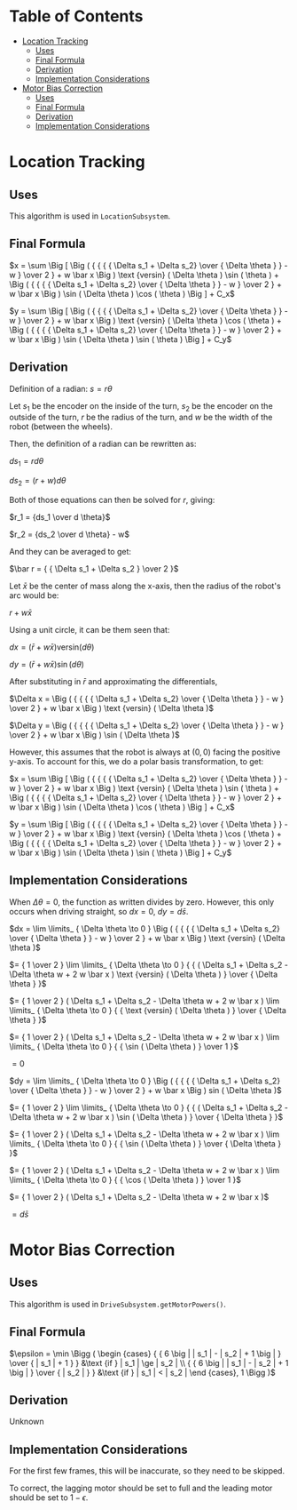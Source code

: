 # Table of Contents

* [Location Tracking](#location-tracking)
  * [Uses](#uses)
  * [Final Formula](#final-formula)
  * [Derivation](#derivation)
  * [Implementation Considerations](#implementation-considerations)
* [Motor Bias Correction](#motor-bias-correction)
  * [Uses](#uses-1)
  * [Final Formula](#final-formula-1)
  * [Derivation](#derivation-1)
  * [Implementation Considerations](#implementation-considerations-1)

# Location Tracking

## Uses

This algorithm is used in `LocationSubsystem`.

## Final Formula

$`x = \sum \Big [ \Big ( { { { { \Delta s_1 + \Delta s_2} \over { \Delta \theta } } - w } \over 2 } + w \bar x \Big ) \text {versin} ( \Delta \theta ) \sin ( \theta ) + \Big ( { { { { \Delta s_1 + \Delta s_2} \over { \Delta \theta } } - w } \over 2 } + w \bar x \Big ) \sin ( \Delta \theta ) \cos ( \theta ) \Big ] + C_x`$

$`y = \sum \Big [ \Big ( { { { { \Delta s_1 + \Delta s_2} \over { \Delta \theta } } - w } \over 2 } + w \bar x \Big ) \text {versin} ( \Delta \theta ) \cos ( \theta ) + \Big ( { { { { \Delta s_1 + \Delta s_2} \over { \Delta \theta } } - w } \over 2 } + w \bar x \Big ) \sin ( \Delta \theta ) \sin ( \theta ) \Big ] + C_y`$

## Derivation

Definition of a radian:
$`s = r \theta`$

Let $`s_1`$ be the encoder on the inside of the turn, $`s_2`$ be the encoder on the outside of the turn, $`r`$ be the radius of the turn, and $`w`$ be the width of the robot (between the wheels).

Then, the definition of a radian can be rewritten as:

$`ds_1 = r d \theta`$

$`ds_2 = (r + w) d \theta`$

Both of those equations can then be solved for $`r`$, giving:

$`r_1 = {ds_1 \over d \theta}`$

$`r_2 = {ds_2 \over d \theta} - w`$

And they can be averaged to get:

$`\bar r = { { \Delta s_1 + \Delta s_2 } \over 2 }`$

Let $`\bar x`$ be the center of mass along the x-axis, then the radius of the robot's arc would be:

$`r + w \bar x`$

Using a unit circle, it can be them seen that:

$`dx = ( \bar r + w \bar x ) \text {versin} ( d \theta )`$

$`dy = ( \bar r + w \bar x ) \sin ( d \theta )`$

After substituting in $`\bar r`$ and approximating the differentials,

$`\Delta x = \Big ( { { { { \Delta s_1 + \Delta s_2} \over { \Delta \theta } } - w } \over 2 } + w \bar x \Big ) \text {versin} ( \Delta \theta )`$

$`\Delta y = \Big ( { { { { \Delta s_1 + \Delta s_2} \over { \Delta \theta } } - w } \over 2 } + w \bar x \Big ) \sin ( \Delta \theta )`$

However, this assumes that the robot is always at $`(0, 0)`$ facing the positive y-axis.
To account for this, we do a polar basis transformation, to get:

$`x = \sum \Big [ \Big ( { { { { \Delta s_1 + \Delta s_2} \over { \Delta \theta } } - w } \over 2 } + w \bar x \Big ) \text {versin} ( \Delta \theta ) \sin ( \theta ) + \Big ( { { { { \Delta s_1 + \Delta s_2} \over { \Delta \theta } } - w } \over 2 } + w \bar x \Big ) \sin ( \Delta \theta ) \cos ( \theta ) \Big ] + C_x`$

$`y = \sum \Big [ \Big ( { { { { \Delta s_1 + \Delta s_2} \over { \Delta \theta } } - w } \over 2 } + w \bar x \Big ) \text {versin} ( \Delta \theta ) \cos ( \theta ) + \Big ( { { { { \Delta s_1 + \Delta s_2} \over { \Delta \theta } } - w } \over 2 } + w \bar x \Big ) \sin ( \Delta \theta ) \sin ( \theta ) \Big ] + C_y`$

## Implementation Considerations

When $`\Delta \theta = 0`$, the function as written divides by zero.
However, this only occurs when driving straight, so $`dx = 0`$, $`dy = d \bar s`$.

$`dx = \lim \limits_ { \Delta \theta \to 0 } \Big ( { { { { \Delta s_1 + \Delta s_2} \over { \Delta \theta } } - w } \over 2 } + w \bar x \Big ) \text {versin} ( \Delta \theta )`$

$`= { 1 \over 2 } \lim \limits_ { \Delta \theta \to 0 } { { ( \Delta s_1 + \Delta s_2 - \Delta \theta w + 2 w \bar x ) \text {versin} ( \Delta \theta ) } \over { \Delta \theta } }`$

$`= { 1 \over 2 } ( \Delta s_1 + \Delta s_2 - \Delta \theta w + 2 w \bar x ) \lim \limits_ { \Delta \theta \to 0 } { { \text {versin} ( \Delta \theta ) } \over { \Delta \theta } }`$

$`= { 1 \over 2 } ( \Delta s_1 + \Delta s_2 - \Delta \theta w + 2 w \bar x ) \lim \limits_ { \Delta \theta \to 0 } { { \sin ( \Delta \theta ) } \over 1 }`$

$`= 0`$

$`dy = \lim \limits_ { \Delta \theta \to 0 } \Big ( { { { { \Delta s_1 + \Delta s_2} \over { \Delta \theta } } - w } \over 2 } + w \bar x \Big ) sin ( \Delta \theta )`$

$`= { 1 \over 2 } \lim \limits_ { \Delta \theta \to 0 } { { ( \Delta s_1 + \Delta s_2 - \Delta \theta w + 2 w \bar x ) \sin ( \Delta \theta ) } \over { \Delta \theta } }`$

$`= { 1 \over 2 } ( \Delta s_1 + \Delta s_2 - \Delta \theta w + 2 w \bar x ) \lim \limits_ { \Delta \theta \to 0 } { { \sin ( \Delta \theta ) } \over { \Delta \theta } }`$

$`= { 1 \over 2 } ( \Delta s_1 + \Delta s_2 - \Delta \theta w + 2 w \bar x ) \lim \limits_ { \Delta \theta \to 0 } { { \cos ( \Delta \theta ) } \over 1 }`$

$`= { 1 \over 2 } ( \Delta s_1 + \Delta s_2 - \Delta \theta w + 2 w \bar x )`$

$`= d \bar s`$

# Motor Bias Correction

## Uses

This algorithm is used in `DriveSubsystem.getMotorPowers()`.

## Final Formula

$`\epsilon = \min \Bigg ( \begin {cases} { { 6 \big | | s_1 | - | s_2 | + 1 \big | } \over { | s_1 | + 1 } } &\text {if } | s_1 | \ge | s_2 | \\ { { 6 \big | | s_1 | - | s_2 | + 1 \big | } \over { | s_2 | } } &\text {if } | s_1 | < | s_2 | \end {cases}, 1 \Bigg )`$

## Derivation

Unknown

## Implementation Considerations

For the first few frames, this will be inaccurate, so they need to be skipped.

To correct, the lagging motor should be set to full and the leading motor should be set to $`1 - \epsilon`$.
